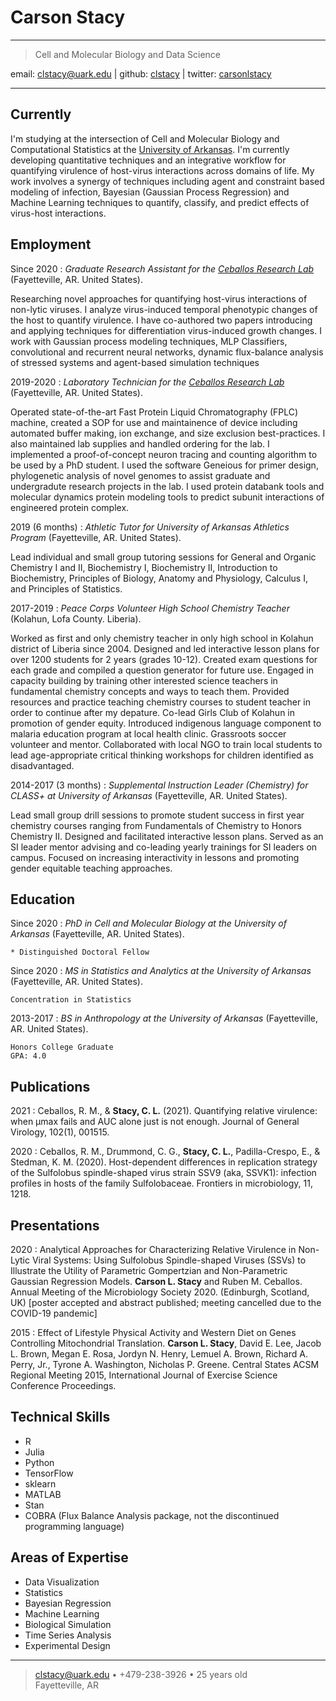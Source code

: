 Carson Stacy
=========================

----

>  Cell and Molecular Biology and Data Science
>  <div id="webaddress">
email: 
<a href="mailto:clstacy@uark.edu">clstacy@uark.edu</a>
| github:
<i class="fa fa-github"></i> <a href="http://github.com/clstacy">clstacy</a>
| twitter:
<i class="fa fa-twitter"></i> <a href="http://twitter.com/carsonlstacy">carsonlstacy</a>
</div>

----


Currently
--------------------
I'm studying at the intersection of Cell and Molecular Biology and Computational Statistics at the [University of Arkansas](http://www.uark.edu/). I'm currently developing quantitative techniques and an integrative workflow for quantifying virulence of host-virus interactions across domains of life. My work involves a synergy of techniques including agent and constraint based modeling of infection, Bayesian (Gaussian Process Regression) and Machine Learning techniques to quantify, classify, and predict effects of virus-host interactions.


Employment
--------------------

Since 2020
:   *Graduate Research Assistant for the [Ceballos Research Lab](https://ceballoslab.uark.edu/)*
    (Fayetteville, AR. United States).

Researching novel approaches for quantifying host-virus interactions of non-lytic viruses. I analyze virus-induced temporal phenotypic changes of the host to quantify virulence. I have co-authored two papers introducing and applying techniques for differentiation virus-induced growth changes. I work with Gaussian process modeling techniques, MLP Classifiers, convolutional and recurrent neural networks, dynamic flux-balance analysis of stressed systems and agent-based simulation techniques

2019-2020
:   *Laboratory Technician for the [Ceballos Research Lab](https://ceballoslab.uark.edu/)*
    (Fayetteville, AR. United States).

Operated state-of-the-art Fast Protein Liquid Chromatography (FPLC) machine, created a SOP for use and maintainence of device including automated buffer making, ion exchange, and size exclusion best-practices. I also maintained lab supplies and handled ordering for the lab. I implemented a proof-of-concept neuron tracing and counting algorithm to be used by a PhD student. I used the software Geneious for primer design, phylogenetic analysis of novel genomes to assist graduate and undergradute research projects in the lab. I used protein databank tools and molecular dynamics protein modeling tools to predict subunit interactions of engineered protein complex.

2019 (6 months)
:   *Athletic Tutor for University of Arkansas Athletics Program*
    (Fayetteville, AR. United States).
    
Lead individual and small group tutoring sessions for General and Organic Chemistry I and II, Biochemistry I, Biochemistry II, Introduction to Biochemistry, Principles of Biology,  Anatomy and Physiology, Calculus I, and Principles of Statistics.


2017-2019
:   *Peace Corps Volunteer High School Chemistry Teacher*
    (Kolahun, Lofa County. Liberia).

Worked as first and only chemistry teacher in only high school in Kolahun district of Liberia since 2004. Designed and led interactive lesson plans for over 1200 students for 2 years (grades 10-12). Created exam questions for each grade and compiled a question generator for future use. Engaged in capacity building by training other interested science teachers in fundamental chemistry concepts and ways to teach them. Provided resources and practice teaching chemistry courses to student teacher in order to continue after my depature. Co-lead Girls Club of Kolahun in promotion of gender equity. Introduced indigenous language component to malaria education program at local health clinic. Grassroots soccer volunteer and mentor. Collaborated with local NGO to train local students to lead age-appropriate critical thinking workshops for children identified as disadvantaged.

2014-2017 (3 months)
:   *Supplemental Instruction Leader (Chemistry) for CLASS+ at University of Arkansas* 
    (Fayetteville, AR. United States).

Lead small group drill sessions to promote student success in first year chemistry courses ranging from Fundamentals of Chemistry to Honors Chemistry II. Designed and facilitated interactive lesson plans. Served as an SI leader mentor advising and co-leading yearly trainings for SI leaders on campus. Focused on increasing interactivity in lessons and promoting gender equitable teaching approaches.


Education
---------

Since 2020
:   *PhD in Cell and Molecular Biology at the University of Arkansas*
    (Fayetteville, AR. United States).
    
    * Distinguished Doctoral Fellow


Since 2020
:   *MS in Statistics and Analytics at the University of Arkansas*
    (Fayetteville, AR. United States).
    
    Concentration in Statistics


2013-2017
:   *BS in Anthropology at the University of Arkansas*
    (Fayetteville, AR. United States).
    
    Honors College Graduate
    GPA: 4.0


Publications
------------------------

2021
:    Ceballos, R. M., & __Stacy, C. L.__ (2021). Quantifying relative virulence: when μmax fails and AUC alone just is not enough. Journal of General Virology, 102(1), 001515.

2020
:    Ceballos, R. M., Drummond, C. G., __Stacy, C. L.__, Padilla-Crespo, E., & Stedman, K. M. (2020). Host-dependent differences in replication strategy of the Sulfolobus spindle-shaped virus strain SSV9 (aka, SSVK1): infection profiles in hosts of the family Sulfolobaceae. Frontiers in microbiology, 11, 1218.


Presentations
------------------------

2020
:    Analytical Approaches for Characterizing Relative Virulence in Non-Lytic Viral Systems: Using Sulfolobus Spindle-shaped Viruses (SSVs) to Illustrate the Utility of Parametric Gompertzian and Non-Parametric Gaussian Regression Models. __Carson L. Stacy__ and Ruben M. Ceballos. Annual Meeting of the Microbiology Society 2020. (Edinburgh, Scotland, UK) [poster accepted and abstract published; meeting cancelled due to the COVID-19 pandemic]

2015
:    Effect of Lifestyle Physical Activity and Western Diet on Genes Controlling Mitochondrial Translation. __Carson L. Stacy__, David E. Lee, Jacob L. Brown, Megan E. Rosa, Jordyn N. Henry, Lemuel A. Brown, Richard A. Perry, Jr., Tyrone A. Washington, Nicholas P. Greene. Central States ACSM Regional Meeting 2015, International Journal of Exercise Science Conference Proceedings.



Technical Skills
------------------------

* R
* Julia
* Python
* TensorFlow
* sklearn
* MATLAB
* Stan
* COBRA (Flux Balance Analysis package, not the discontinued programming language)

Areas of Expertise
------------------------

* Data Visualization
* Statistics
* Bayesian Regression
* Machine Learning
* Biological Simulation
* Time Series Analysis
* Experimental Design

----

> <clstacy@uark.edu> • +479-238-3926 • 25 years old\
>  Fayetteville, AR
